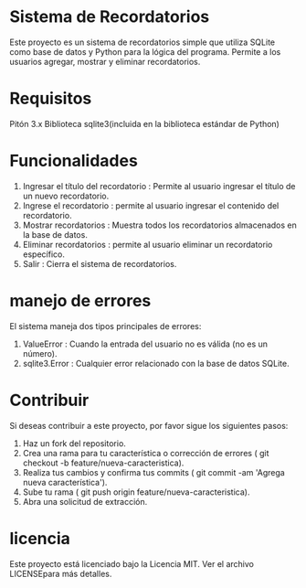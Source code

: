 # Sistema de Recordatorios
Este proyecto es un sistema de recordatorios simple que utiliza SQLite como base de datos y Python para la lógica del programa. Permite a los usuarios agregar, mostrar y eliminar recordatorios.

# Requisitos
Pitón 3.x
Biblioteca sqlite3(incluida en la biblioteca estándar de Python)

# Funcionalidades
1. Ingresar el título del recordatorio : Permite al usuario ingresar el título de un nuevo recordatorio.
2. Ingrese el recordatorio : permite al usuario ingresar el contenido del recordatorio.
3. Mostrar recordatorios : Muestra todos los recordatorios almacenados en la base de datos.
4. Eliminar recordatorios : permite al usuario eliminar un recordatorio específico.
5. Salir : Cierra el sistema de recordatorios.

# manejo de errores
El sistema maneja dos tipos principales de errores:

1. ValueError : Cuando la entrada del usuario no es válida (no es un número).
2. sqlite3.Error : Cualquier error relacionado con la base de datos SQLite.

# Contribuir
Si deseas contribuir a este proyecto, por favor sigue los siguientes pasos:

1. Haz un fork del repositorio.
2. Crea una rama para tu característica o corrección de errores ( git checkout -b feature/nueva-caracteristica).
3. Realiza tus cambios y confirma tus commits ( git commit -am 'Agrega nueva característica').
4. Sube tu rama ( git push origin feature/nueva-caracteristica).
5. Abra una solicitud de extracción.

# licencia
Este proyecto está licenciado bajo la Licencia MIT. Ver el archivo LICENSEpara más detalles.
